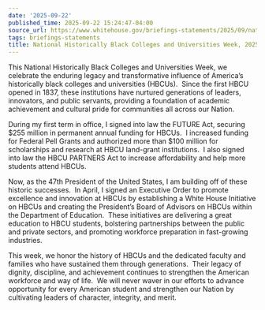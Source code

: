 ```yaml
---
date: '2025-09-22'
published_time: 2025-09-22 15:24:47-04:00
source_url: https://www.whitehouse.gov/briefings-statements/2025/09/national-historically-black-colleges-and-universities-week-2025/
tags: briefings-statements
title: National Historically Black Colleges and Universities Week, 2025
---
```

 
This National Historically Black Colleges and Universities Week, we
celebrate the enduring legacy and transformative influence of America’s
historically black colleges and universities (HBCUs).  Since the first
HBCU opened in 1837, these institutions have nurtured generations of
leaders, innovators, and public servants, providing a foundation of
academic achievement and cultural pride for communities all across our
Nation.

During my first term in office, I signed into law the FUTURE Act,
securing $255 million in permanent annual funding for HBCUs.  I
increased funding for Federal Pell Grants and authorized more than $100
million for scholarships and research at HBCU land-grant institutions. 
I also signed into law the HBCU PARTNERS Act to increase affordability
and help more students attend HBCUs.

Now, as the 47th President of the United States, I am building off of
these historic successes.  In April, I signed an Executive Order to
promote excellence and innovation at HBCUs by establishing a White House
Initiative on HBCUs and creating the President’s Board of Advisors on
HBCUs within the Department of Education.  These initiatives are
delivering a great education to HBCU students, bolstering partnerships
between the public and private sectors, and promoting workforce
preparation in fast-growing industries.

This week, we honor the history of HBCUs and the dedicated faculty and
families who have sustained them through generations.  Their legacy of
dignity, discipline, and achievement continues to strengthen the
American workforce and way of life.  We will never waver in our efforts
to advance opportunity for every American student and strengthen our
Nation by cultivating leaders of character, integrity, and merit.
